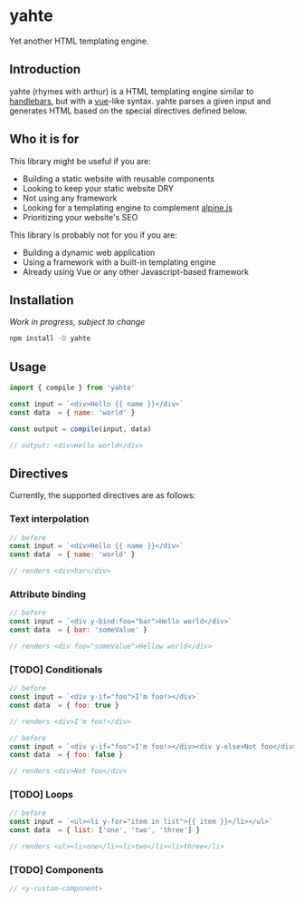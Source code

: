 # yahte

Yet another HTML templating engine.

## Introduction

yahte (rhymes with arthur) is a HTML templating engine similar to [handlebars](https://github.com/handlebars-lang/handlebars.js), but with a [vue](https://vuejs.org/)-like syntax.
yahte parses a given input and generates HTML based on the special directives defined below.

## Who it is for

This library might be useful if you are:
- Building a static website with reusable components
- Looking to keep your static website DRY
- Not using any framework
- Looking for a templating engine to complement [alpine.js](https://alpinejs.dev/)
- Prioritizing your website's SEO

This library is probably not for you if you are:
- Building a dynamic web application
- Using a framework with a built-in templating engine
- Already using Vue or any other Javascript-based framework

## Installation

_Work in progress, subject to change_

```bash
npm install -D yahte
```

## Usage

```js
import { compile } from 'yahte'

const input = `<div>Hello {{ name }}</div>`
const data  = { name: 'world' }

const output = compile(input, data)

// output: <div>Hello world</div>
```

## Directives

Currently, the supported directives are as follows:

### Text interpolation

```js
// before
const input = `<div>Hello {{ name }}</div>`
const data  = { name: 'world' }

// renders <div>bar</div>
```

### Attribute binding

```js
// before
const input = `<div y-bind:foo="bar">Hello world</div>`
const data  = { bar: 'someValue' }

// renders <div foo="someValue">Hellow world</div>
```

### [TODO] Conditionals

```js
// before
const input = `<div y-if="foo">I'm foo!></div>`
const data  = { foo: true }

// renders <div>I'm foo!</div>
```

```js
// before
const input = `<div y-if="foo">I'm foo!></div><div y-else>Not foo</div>`
const data  = { foo: false }

// renders <div>Not foo</div>
```


### [TODO] Loops

```js
// before
const input = `<ul><li y-for="item in list">{{ item }}</li></ul>`
const data  = { list: ['one', 'two', 'three'] }

// renders <ul><li>one</li><li>two</li><li>three</li>
```

### [TODO] Components

```js
// <y-custom-component>
```

